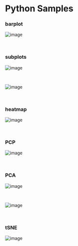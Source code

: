 # Python Samples

### barplot
![image](barplot.png)

&nbsp;

### subplots
![image](subplots.png)

&nbsp;

![image](iris.png)

&nbsp;

### heatmap
![image](heatmap.png)

&nbsp;

### PCP
![image](pcp.png)

&nbsp;

### PCA
![image](pca.png)

&nbsp;

![image](pca_m2.png)

&nbsp;

### tSNE
![image](tsne.png)


